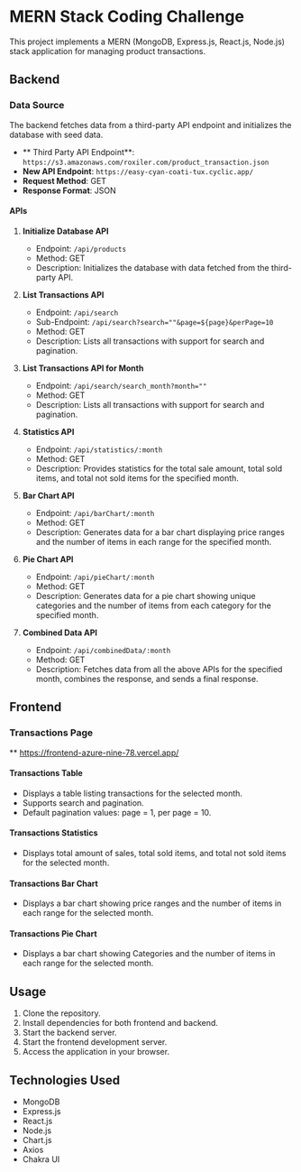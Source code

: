 # MERN Stack Coding Challenge

This project implements a MERN (MongoDB, Express.js, React.js, Node.js) stack application for managing product transactions.

## Backend

### Data Source

The backend fetches data from a third-party API endpoint and initializes the database with seed data.

- ** Third Party API Endpoint**: `https://s3.amazonaws.com/roxiler.com/product_transaction.json`
- **New API Endpoint**: `https://easy-cyan-coati-tux.cyclic.app/`
- **Request Method**: GET
- **Response Format**: JSON

#### APIs

1. **Initialize Database API**
   - Endpoint: `/api/products`
   - Method: GET
   - Description: Initializes the database with data fetched from the third-party API.

2. **List Transactions API**
   - Endpoint: `/api/search`
   - Sub-Endpoint: `/api/search?search=""&page=${page}&perPage=10`
   - Method: GET
   - Description: Lists all transactions with support for search and pagination.
     
3. **List Transactions API for Month**
   - Endpoint: `/api/search/search_month?month=""`
   - Method: GET
   - Description: Lists all transactions with support for search and pagination.

4. **Statistics API**
   - Endpoint: `/api/statistics/:month`
   - Method: GET
   - Description: Provides statistics for the total sale amount, total sold items, and total not sold items for the specified month.

5. **Bar Chart API**
   - Endpoint: `/api/barChart/:month`
   - Method: GET
   - Description: Generates data for a bar chart displaying price ranges and the number of items in each range for the specified month.

6. **Pie Chart API**
   - Endpoint: `/api/pieChart/:month`
   - Method: GET
   - Description: Generates data for a pie chart showing unique categories and the number of items from each category for the specified month.

7. **Combined Data API**
   - Endpoint: `/api/combinedData/:month`
   - Method: GET
   - Description: Fetches data from all the above APIs for the specified month, combines the response, and sends a final response.

## Frontend

### Transactions Page
** https://frontend-azure-nine-78.vercel.app/

#### Transactions Table

- Displays a table listing transactions for the selected month.
- Supports search and pagination.
- Default pagination values: page = 1, per page = 10.

#### Transactions Statistics

- Displays total amount of sales, total sold items, and total not sold items for the selected month.

#### Transactions Bar Chart

- Displays a bar chart showing price ranges and the number of items in each range for the selected month.


#### Transactions Pie Chart

- Displays a bar chart showing Categories and the number of items in each range for the selected month.

## Usage

1. Clone the repository.
2. Install dependencies for both frontend and backend.
3. Start the backend server.
4. Start the frontend development server.
5. Access the application in your browser.

## Technologies Used

- MongoDB
- Express.js
- React.js
- Node.js
- Chart.js
- Axios
- Chakra UI

